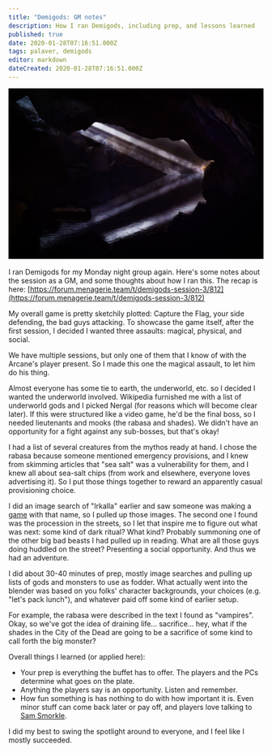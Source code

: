 ```yaml
---
title: "Demigods: GM notes"
description: How I ran Demigods, including prep, and lessons learned
published: true
date: 2020-01-28T07:16:51.000Z
tags: palaver, demigods
editor: markdown
dateCreated: 2020-01-28T07:16:51.000Z
---
```


![Featured Image](demigods-gm-notes.jpg)

I ran Demigods for my Monday night group again. Here's some notes about the session as a GM, and some thoughts about how I ran this. The recap is here: [https://forum.menagerie.team/t/demigods-session-3/812](https://forum.menagerie.team/t/demigods-session-3/812)

My overall game is pretty sketchily plotted: Capture the Flag, your side defending, the bad guys attacking. To showcase the game itself, after the first session, I decided I wanted three assaults: magical, physical, and social.

We have multiple sessions, but only one of them that I know of with the Arcane's player present. So I made this one the magical assault, to let him do his thing.

Almost everyone has some tie to earth, the underworld, etc. so I decided I wanted the underworld involved. Wikipedia furnished me with a list of underworld gods and I picked Nergal (for reasons which will become clear later). If this were structured like a video game, he'd be the final boss, so I needed lieutenants and mooks (the rabasa and shades). We didn't have an opportunity for a fight against any sub-bosses, but that's okay!

I had a list of several creatures from the mythos ready at hand. I chose the rabasa because someone mentioned emergency provisions, and I knew from skimming articles that "sea salt" was a vulnerability for them, and I knew all about sea-salt chips (from work and elsewhere, everyone loves advertising it). So I put those things together to reward an apparently casual provisioning choice.

I did an image search of "Irkalla" earlier and saw someone was making a [game](https://www.kickstarter.com/projects/855767049/xas-irkalla) with that name, so I pulled up those images. The second one I found was the procession in the streets, so I let that inspire me to figure out what was next: some kind of dark ritual? What kind? Probably summoning one of the other big bad beasts I had pulled up in reading. What are all those guys doing huddled on the street? Presenting a social opportunity. And thus we had an adventure.

I did about 30-40 minutes of prep, mostly image searches and pulling up lists of gods and monsters to use as fodder. What actually went into the blender was based on you folks' character backgrounds, your choices (e.g. "let's pack lunch"), and whatever paid off some kind of earlier setup.

For example, the rabasa were described in the text I found as "vampires". Okay, so we've got the idea of draining life... sacrifice... hey, what if the shades in the City of the Dead are going to be a sacrifice of some kind to call forth the big monster?

Overall things I learned (or applied here):

* Your prep is everything the buffet has to offer. The players and the PCs determine what goes on the plate.
* Anything the players say is an opportunity. Listen and remember.
* How fun something is has nothing to do with how important it is. Even minor stuff can come back later or pay off, and players love talking to [Sam Smorkle](https://i.imgur.com/gHwyCao.jpg).

I did my best to swing the spotlight around to everyone, and I feel like I mostly succeeded.


    